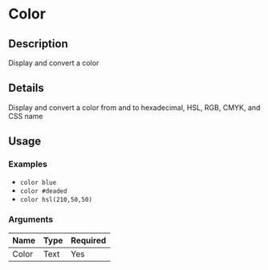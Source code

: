 # Color

## Description

Display and convert a color

## Details

Display and convert a color from and to hexadecimal, HSL, RGB, CMYK, and CSS name

## Usage

### Examples

* `color blue`
* `color #deaded`
* `color hsl(210,50,50)`

### Arguments

| Name  | Type  | Required |
| ----- | ----- | -------- |
| Color | Text  | Yes      |
